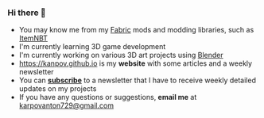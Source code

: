 ### Hi there 👋

- You may know me from my [Fabric](https://fabricmc.net) mods and modding libraries, such as [ItemNBT](https://github.com/kanpov/itemnbt)
- I'm currently learning 3D game development
- I'm currently working on various 3D art projects using [Blender](https://blender.org)
- https://kanpov.github.io is my **website** with some articles and a weekly newsletter
- You can **[subscribe](https://kanpov.github.io/newsletter)** to a newsletter that I have to receive weekly detailed updates on my projects
- If you have any questions or suggestions, **email me** at karpovanton729@gmail.com

<!--
**kanpov/kanpov** is a ✨ _special_ ✨ repository because its `README.md` (this file) appears on your GitHub profile.

Here are some ideas to get you started:

- 🔭 I’m currently working on ...
- 🌱 I’m currently learning ...
- 👯 I’m looking to collaborate on ...
- 🤔 I’m looking for help with ...
- 💬 Ask me about ...
- 📫 How to reach me: ...
- 😄 Pronouns: ...
- ⚡ Fun fact: ...
-->

